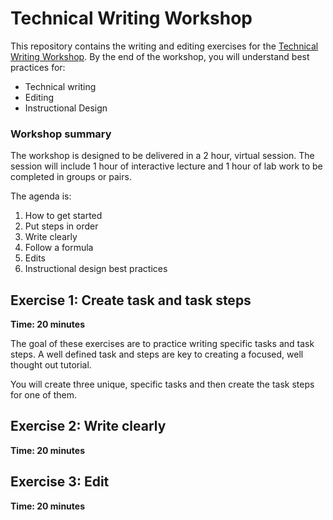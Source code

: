 # Technical Writing Workshop

This repository contains the writing and editing exercises for the [Technical Writing Workshop]().
By the end of the workshop, you will understand best practices for:   
- Technical writing
- Editing
- Instructional Design

### Workshop summary 

The workshop is designed to be delivered in a 2 hour, virtual session. The session will include 1 hour of interactive lecture and 1 hour of lab work to be completed in groups or pairs.

The agenda is:
1. How to get started 
1. Put steps in order
1. Write clearly
1. Follow a formula
1. Edits
1. Instructional design best practices

## Exercise 1: Create task and task steps

**Time: 20 minutes**

The goal of these exercises are to practice writing specific tasks and task steps. A well defined
task and steps are key to creating a focused, well thought out tutorial.

You will create three unique, specific tasks and then create the task steps for one of them.   

## Exercise 2: Write clearly 

**Time: 20 minutes**

## Exercise 3: Edit 

**Time: 20 minutes**